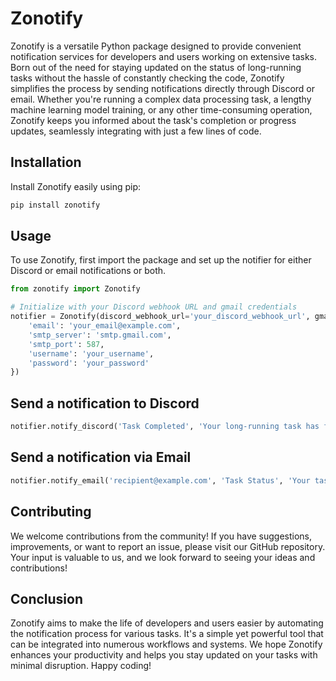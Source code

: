# Zonotify

Zonotify is a versatile Python package designed to provide convenient notification services for developers and users working on extensive tasks. Born out of the need for staying updated on the status of long-running tasks without the hassle of constantly checking the code, Zonotify simplifies the process by sending notifications directly through Discord or email. Whether you're running a complex data processing task, a lengthy machine learning model training, or any other time-consuming operation, Zonotify keeps you informed about the task's completion or progress updates, seamlessly integrating with just a few lines of code.

## Installation

Install Zonotify easily using pip:

```bash
pip install zonotify
```

## Usage
To use Zonotify, first import the package and set up the notifier for either Discord or email notifications or both.

```python
from zonotify import Zonotify

# Initialize with your Discord webhook URL and gmail credentials
notifier = Zonotify(discord_webhook_url='your_discord_webhook_url', gmail_credentials={
    'email': 'your_email@example.com',
    'smtp_server': 'smtp.gmail.com',
    'smtp_port': 587,
    'username': 'your_username',
    'password': 'your_password'
})
```


## Send a notification to Discord
```python
notifier.notify_discord('Task Completed', 'Your long-running task has finished.')
```
## Send a notification via Email
```python
notifier.notify_email('recipient@example.com', 'Task Status', 'Your task')
```

## Contributing
We welcome contributions from the community! If you have suggestions, improvements, or want to report an issue, please visit our GitHub repository. Your input is valuable to us, and we look forward to seeing your ideas and contributions!

## Conclusion
Zonotify aims to make the life of developers and users easier by automating the notification process for various tasks. It's a simple yet powerful tool that can be integrated into numerous workflows and systems. We hope Zonotify enhances your productivity and helps you stay updated on your tasks with minimal disruption. Happy coding!